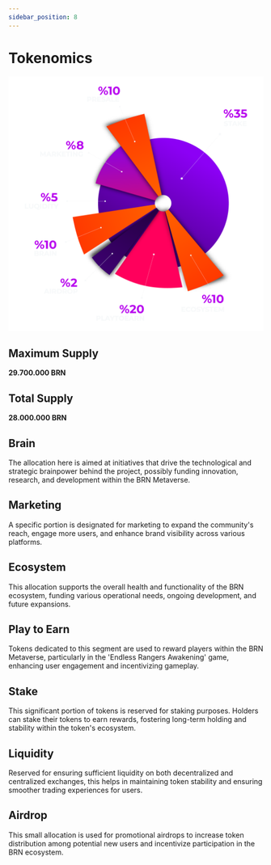 ```yaml
---
sidebar_position: 8
---
```


# Tokenomics

![Docs Version Dropdown](./img/tokenomics2024Q3.png)
## **Maximum Supply**
**29.700.000 BRN** 

## **Total Supply**
**28.000.000 BRN**

## **Brain** 
The allocation here is aimed at initiatives that drive the technological and strategic brainpower behind the project, possibly funding innovation, research, and development within the BRN Metaverse. 

## **Marketing** 
A specific portion is designated for marketing to expand the community's reach, engage more users, and enhance brand visibility across various platforms.

## **Ecosystem** 
This allocation supports the overall health and functionality of the BRN ecosystem, funding various operational needs, ongoing development, and future expansions.

## **Play to Earn** 
Tokens dedicated to this segment are used to reward players within the BRN Metaverse, particularly in the 'Endless Rangers Awakening' game, enhancing user engagement and incentivizing gameplay.

## **Stake** 
This significant portion of tokens is reserved for staking purposes. Holders can stake their tokens to earn rewards, fostering long-term holding and stability within the token's ecosystem.

## **Liquidity** 
Reserved for ensuring sufficient liquidity on both decentralized and centralized exchanges, this helps in maintaining token stability and ensuring smoother trading experiences for users.

## **Airdrop** 
This small allocation is used for promotional airdrops to increase token distribution among potential new users and incentivize participation in the BRN ecosystem.
